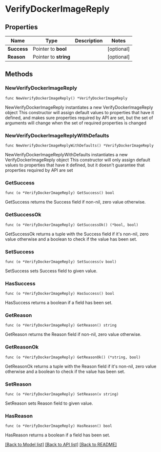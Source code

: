 # VerifyDockerImageReply

## Properties

Name | Type | Description | Notes
------------ | ------------- | ------------- | -------------
**Success** | Pointer to **bool** |  | [optional] 
**Reason** | Pointer to **string** |  | [optional] 

## Methods

### NewVerifyDockerImageReply

`func NewVerifyDockerImageReply() *VerifyDockerImageReply`

NewVerifyDockerImageReply instantiates a new VerifyDockerImageReply object
This constructor will assign default values to properties that have it defined,
and makes sure properties required by API are set, but the set of arguments
will change when the set of required properties is changed

### NewVerifyDockerImageReplyWithDefaults

`func NewVerifyDockerImageReplyWithDefaults() *VerifyDockerImageReply`

NewVerifyDockerImageReplyWithDefaults instantiates a new VerifyDockerImageReply object
This constructor will only assign default values to properties that have it defined,
but it doesn't guarantee that properties required by API are set

### GetSuccess

`func (o *VerifyDockerImageReply) GetSuccess() bool`

GetSuccess returns the Success field if non-nil, zero value otherwise.

### GetSuccessOk

`func (o *VerifyDockerImageReply) GetSuccessOk() (*bool, bool)`

GetSuccessOk returns a tuple with the Success field if it's non-nil, zero value otherwise
and a boolean to check if the value has been set.

### SetSuccess

`func (o *VerifyDockerImageReply) SetSuccess(v bool)`

SetSuccess sets Success field to given value.

### HasSuccess

`func (o *VerifyDockerImageReply) HasSuccess() bool`

HasSuccess returns a boolean if a field has been set.

### GetReason

`func (o *VerifyDockerImageReply) GetReason() string`

GetReason returns the Reason field if non-nil, zero value otherwise.

### GetReasonOk

`func (o *VerifyDockerImageReply) GetReasonOk() (*string, bool)`

GetReasonOk returns a tuple with the Reason field if it's non-nil, zero value otherwise
and a boolean to check if the value has been set.

### SetReason

`func (o *VerifyDockerImageReply) SetReason(v string)`

SetReason sets Reason field to given value.

### HasReason

`func (o *VerifyDockerImageReply) HasReason() bool`

HasReason returns a boolean if a field has been set.


[[Back to Model list]](../README.md#documentation-for-models) [[Back to API list]](../README.md#documentation-for-api-endpoints) [[Back to README]](../README.md)


